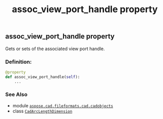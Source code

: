 ﻿---
title: assoc_view_port_handle property
second_title: Aspose.CAD for Python via .NET API References
description: 
type: docs
weight: 100
url: /python-net/aspose.cad.fileformats.cad.cadobjects/cadarclengthdimension/assoc_view_port_handle/
is_root: false
---

## assoc_view_port_handle property


Gets or sets of the associated view port handle.
### Definition:
```python
@property
def assoc_view_port_handle(self):
    ...
```

### See Also
* module [`aspose.cad.fileformats.cad.cadobjects`](../../)
* class [`CadArcLengthDimension`](/cad/python-net/aspose.cad.fileformats.cad.cadobjects/cadarclengthdimension)
